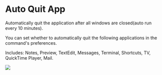 # Auto Quit App

Automatically quit the application after all windows are closed(auto run every 10 minutes).

You can set whether to automatically quit the following applications in the command's preferences.

Includes: Notes, Preview, TextEdit, Messages, Terminal, Shortcuts, TV, QuickTime Player, Mail.

![](https://user-images.githubusercontent.com/36128970/202435290-502d87fa-87a8-4e9a-ae89-b74bb0f7b595.png)

